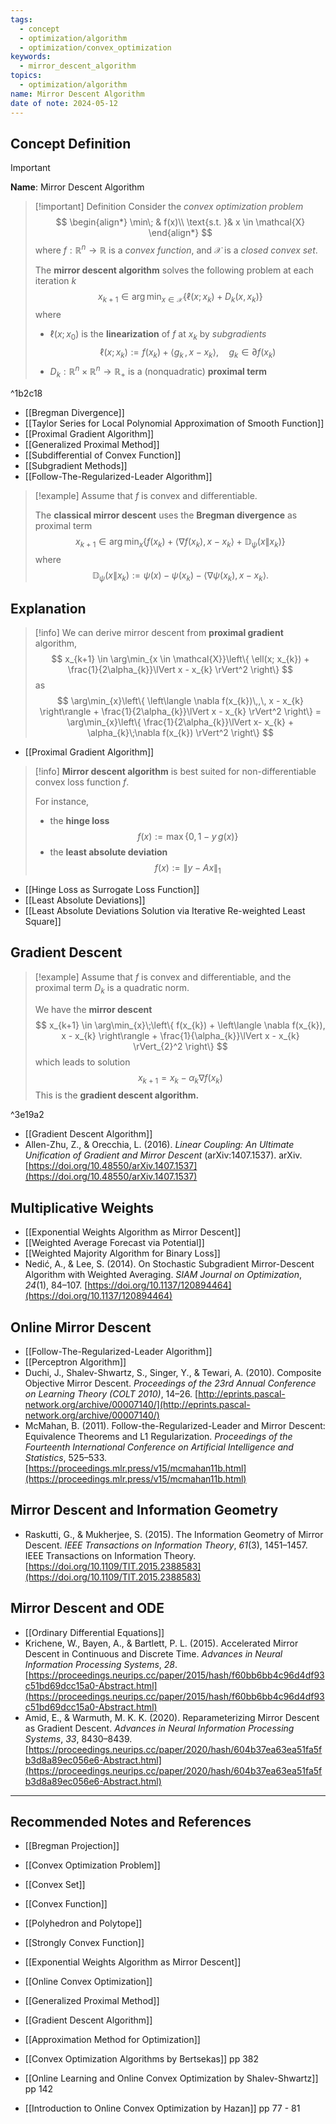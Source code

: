 ```yaml
---
tags:
  - concept
  - optimization/algorithm
  - optimization/convex_optimization
keywords:
  - mirror_descent_algorithm
topics:
  - optimization/algorithm
name: Mirror Descent Algorithm
date of note: 2024-05-12
---
```


## Concept Definition

>[!important]
>**Name**: Mirror Descent Algorithm

>[!important] Definition
>Consider the *convex optimization problem*
>$$
>\begin{align*}
> \min\; & f(x)\\
> \text{s.t. }& x \in \mathcal{X}
>\end{align*}
>$$
>where $f: \mathbb{R}^{n}\to \mathbb{R}$ is a *convex function*, and $\mathcal{X}$ is a *closed convex set*.
>
>The **mirror descent algorithm** solves the following problem at each iteration $k$
>$$
>x_{k+1} \in \arg\min_{x \in \mathcal{X}}\left\{ \ell(x; x_{k}) + D_{k}(x, x_{k}) \right\} 
>$$
>where
>-  $\ell(x;x_{0})$ is the **linearization** of $f$ at $x_{k}$ by *subgradients* $$\ell(x; x_{k}) := f(x_{k}) + \left\langle  g_{k}\,,\, x - x_{k}    \right\rangle, \quad g_{k} \in \partial f(x_{k})$$
>- $D_{k}: \mathbb{R}^n \times \mathbb{R}^n \to \mathbb{R}_{+}$ is a (nonquadratic) **proximal term** 

^1b2c18


- [[Bregman Divergence]]
- [[Taylor Series for Local Polynomial Approximation of Smooth Function]]
- [[Proximal Gradient Algorithm]]
- [[Generalized Proximal Method]]
- [[Subdifferential of Convex Function]]
- [[Subgradient Methods]]
- [[Follow-The-Regularized-Leader Algorithm]]

>[!example]
>Assume that $f$ is convex and differentiable.
>
>The **classical mirror descent** uses the **Bregman divergence** as proximal term
>$$
>x_{k+1} \in \arg\min_{x} \left\{ f(x_{k}) + \left\langle \nabla f(x_{k}) , x - x_{k} \right\rangle + \mathbb{D}_{\psi}\left(  x\left\|\right. x_{k} \right) \right\} 
>$$
>where
>$$
>\mathbb{D}_{\psi}\left(  x\left\|\right. x_{k} \right) := \psi(x) - \psi(x_{k}) - \left\langle \nabla \psi(x_{k}) , x - x_{k} \right\rangle.
>$$




## Explanation

>[!info]
>We can derive mirror descent from **proximal gradient** algorithm, 
>$$
>x_{k+1} \in \arg\min_{x \in \mathcal{X}}\left\{ \ell(x; x_{k}) + \frac{1}{2\alpha_{k}}\lVert x - x_{k} \rVert^2  \right\} 
>$$
>as
>$$
>\arg\min_{x}\left\{   \left\langle  \nabla f(x_{k})\,,\, x - x_{k} \right\rangle + \frac{1}{2\alpha_{k}}\lVert x - x_{k} \rVert^2 \right\}  = \arg\min_{x}\left\{  \frac{1}{2\alpha_{k}}\lVert x- x_{k} + \alpha_{k}\;\nabla f(x_{k}) \rVert^2 \right\}
>$$

- [[Proximal Gradient Algorithm]]

>[!info]
>**Mirror descent algorithm** is best suited for non-differentiable convex loss function $f$.
>
>For instance,
>- the **hinge loss** $$f(x) := \max\left\{0, 1 - y\,g(x) \right\} $$
>- the **least absolute deviation** $$f(x) := \lVert y - Ax \rVert_{1}$$

- [[Hinge Loss as Surrogate Loss Function]]
- [[Least Absolute Deviations]]
- [[Least Absolute Deviations Solution via Iterative Re-weighted Least Square]]


## Gradient Descent 

>[!example]
>Assume that $f$ is convex and differentiable, and the proximal term $D_{k}$ is a quadratic norm.
>
> We have the **mirror descent**
>$$
>x_{k+1} \in \arg\min_{x}\;\left\{ f(x_{k}) + \left\langle \nabla f(x_{k}), x - x_{k}  \right\rangle + \frac{1}{\alpha_{k}}\lVert x - x_{k} \rVert_{2}^2 \right\} 
>$$
>which leads to solution
>$$
>x_{k+1} = x_{k} - \alpha_{k} \nabla f(x_{k})
>$$
>This is the **gradient descent algorithm.**

^3e19a2

- [[Gradient Descent Algorithm]]
- Allen-Zhu, Z., & Orecchia, L. (2016). _Linear Coupling: An Ultimate Unification of Gradient and Mirror Descent_ (arXiv:1407.1537). arXiv. [https://doi.org/10.48550/arXiv.1407.1537](https://doi.org/10.48550/arXiv.1407.1537)


## Multiplicative Weights

- [[Exponential Weights Algorithm as Mirror Descent]]
- [[Weighted Average Forecast via Potential]]
- [[Weighted Majority Algorithm for Binary Loss]]
- Nedić, A., & Lee, S. (2014). On Stochastic Subgradient Mirror-Descent Algorithm with Weighted Averaging. _SIAM Journal on Optimization_, _24_(1), 84–107. [https://doi.org/10.1137/120894464](https://doi.org/10.1137/120894464)


## Online Mirror Descent

- [[Follow-The-Regularized-Leader Algorithm]]
- [[Perceptron Algorithm]]
- Duchi, J., Shalev-Shwartz, S., Singer, Y., & Tewari, A. (2010). Composite Objective Mirror Descent. _Proceedings of the 23rd Annual Conference on Learning Theory (COLT 2010)_, 14–26. [http://eprints.pascal-network.org/archive/00007140/](http://eprints.pascal-network.org/archive/00007140/)
- McMahan, B. (2011). Follow-the-Regularized-Leader and Mirror Descent: Equivalence Theorems and L1 Regularization. _Proceedings of the Fourteenth International Conference on Artificial Intelligence and Statistics_, 525–533. [https://proceedings.mlr.press/v15/mcmahan11b.html](https://proceedings.mlr.press/v15/mcmahan11b.html)


## Mirror Descent and Information Geometry

- Raskutti, G., & Mukherjee, S. (2015). The Information Geometry of Mirror Descent. _IEEE Transactions on Information Theory_, _61_(3), 1451–1457. IEEE Transactions on Information Theory. [https://doi.org/10.1109/TIT.2015.2388583](https://doi.org/10.1109/TIT.2015.2388583)


## Mirror Descent and ODE

- [[Ordinary Differential Equations]]
- Krichene, W., Bayen, A., & Bartlett, P. L. (2015). Accelerated Mirror Descent in Continuous and Discrete Time. _Advances in Neural Information Processing Systems_, _28_. [https://proceedings.neurips.cc/paper/2015/hash/f60bb6bb4c96d4df93c51bd69dcc15a0-Abstract.html](https://proceedings.neurips.cc/paper/2015/hash/f60bb6bb4c96d4df93c51bd69dcc15a0-Abstract.html)
- Amid, E., & Warmuth, M. K. K. (2020). Reparameterizing Mirror Descent as Gradient Descent. _Advances in Neural Information Processing Systems_, _33_, 8430–8439. [https://proceedings.neurips.cc/paper/2020/hash/604b37ea63ea51fa5fb3d8a89ec056e6-Abstract.html](https://proceedings.neurips.cc/paper/2020/hash/604b37ea63ea51fa5fb3d8a89ec056e6-Abstract.html)



-----------
##  Recommended Notes and References


- [[Bregman Projection]]
- [[Convex Optimization Problem]]
- [[Convex Set]]
- [[Convex Function]]
- [[Polyhedron and Polytope]]
- [[Strongly Convex Function]]

- [[Exponential Weights Algorithm as Mirror Descent]]
- [[Online Convex Optimization]]

- [[Generalized Proximal Method]]
- [[Gradient Descent Algorithm]]
- [[Approximation Method for Optimization]]

- [[Convex Optimization Algorithms by Bertsekas]] pp 382
- [[Online Learning and Online Convex Optimization by Shalev-Shwartz]] pp 142
- [[Introduction to Online Convex Optimization by Hazan]] pp 77 - 81